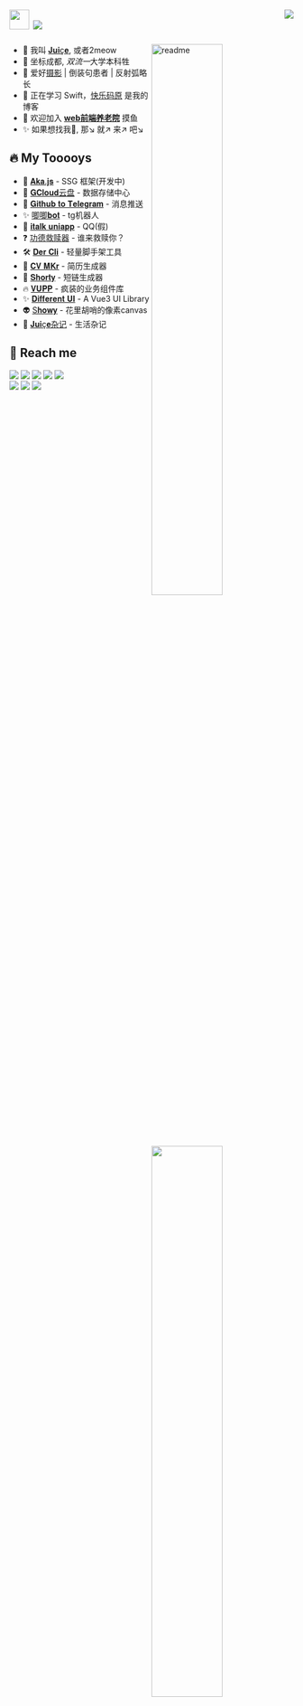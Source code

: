 <h1>
<img width='35' src='https://cdn.jsdelivr.net/gh/yesmore/img/img/pop_cat.gif'/>  <img src='https://readme-typing-svg.herokuapp.com?vCenter=true&height=25&lines=%F0%9D%91%AF%F0%9D%92%86%F0%9D%92%86%F0%9D%92%86%F0%9D%92%86%F0%9D%92%86%F0%9D%92%86%F0%9D%92%86%F0%9D%92%86%F0%9D%92%93%F0%9D%92%86~'/>
  <img align='right' src="https://hits.seeyoufarm.com/api/count/incr/badge.svg?url=https%3A%2F%2Fgithub.com%2Fyesmore%2Fhit-counter&count_bg=%2379C83D&title_bg=%23555555&icon=awesomelists.svg&icon_color=%230AFFAB&title=visitor&edge_flat=true" /> 	
</h1>

<img align='right' width='50%' alt='readme' src="https://github-readme-stats-git-masterrstaa-rickstaa.vercel.app/api?username=yesmore&show_icons=true&theme=react" />

- 👴 我叫 <a href='https://yesmore.cc'>𝐉𝐮𝐢ç𝐞</a>, 或者2meow   
- 💼 坐标成都, <em>双流一</em>大学本科牲</li>
- 🚀 爱好<a href='https://500px.com.cn/community/user-details/816c1507a4879ad3a9ab28b2cdf655701'>摄影</a> | 倒装句患者 | 反射弧略长</li> 
- 🎯 正在学习 Swift，<a href='https://yesmore.cc'>快乐码原</a> 是我的博客
- 💁 欢迎加入 [**web前端养老院**](#-reach-me) 摸鱼
- ✨ 如果想找我🤺, 那↘ 就↗ 来↗ 吧↘ 

## 🔥 My Tooooys

<img align='right' width='50%' src='https://github-readme-stats-git-masterrstaa-rickstaa.vercel.app/api/top-langs/?username=yesmore&layout=compact&hide=HTML&theme=react'/>

<ul>
    <li>🦄 <a href='https://github.com/yesmore/aka.js'>𝐀𝐤𝐚.𝐣𝐬</a> - SSG 框架(开发中) </li>
    <li>🎯 <a href='https://gcloud.website'>𝐆𝐂𝐥𝐨𝐮𝐝云盘</a> - 数据存储中心 </li>
    <li>🚀 <a href='https://github.com/yesmore/gh-buibuibui-tg'>𝐆𝐢𝐭𝐡𝐮𝐛 𝐭𝐨 𝐓𝐞𝐥𝐞𝐠𝐫𝐚𝐦</a> - 消息推送 </li>
    <li>✨ <a href='https://github.com/yesmore/gg-bot'>唧唧𝐛𝐨𝐭</a> - tg机器人 </li>
    <li>💁 <a href='http://italk.auao.top'>𝐢𝐭𝐚𝐥𝐤 𝐮𝐧𝐢𝐚𝐩𝐩</a> - QQ(假)</li>
    <li>❓️ <a href='https://muyu.aoau.top'>功德救赎器</a> - 谁来救赎你？ </li>
    <li>🛠️ <a href='https://der-cli.vercel.app/' target='_blank'>𝐃𝐞𝐫 𝐂𝐥𝐢</a> - 轻量脚手架工具 </li>
    <li>🎨 <a href='https://github.com/yesmore/cv-mkr'>𝐂𝐕 𝐌𝐊𝐫</a> - 简历生成器 </li>
    <li>🔗 <a href='https://nb.js.cn/'>𝐒𝐡𝐨𝐫𝐭𝐲</a> - 短链生成器 </li>
    <li>🔥 <a href='https://vupp.vercel.app/'>𝐕𝐔𝐏𝐏</a> - 疯装的业务组件库</li>
    <li>✨ <a href='https://yesmore.cc/Different-UI/'>𝐃𝐢𝐟𝐟𝐞𝐫𝐞𝐧𝐭 𝐔𝐈</a> - A Vue3 UI Library </li>
    <li>👽️ <a href='http://showy.aoau.top/'>S𝐡𝐨𝐰𝐲</a> - 花里胡哨的像素canvas</li>
    <li>📘 <a href='https://yesmore.cc/cn/Diary/'>𝐉𝐮𝐢ç𝐞杂记</a> - 生活杂记</li>
</ul>

## 🤖 Reach me

<a href='https://yesmore.cc'><img src='https://img.shields.io/badge/-https://yesmore.cc-0e83cd?style=flat-square&logo=Blogger&logoColor=fff)](https://yesmore.cc'/></a>
<a href='mailto:3224266014_at_qq.com'><img src='https://img.shields.io/badge/-3224266014@qq.com-911318?style=flat-square&logo=Mail.RU&logoColor=white&labelColor=c14438'/></a>
<a href='https://t.me/okJuice'><img src='https://img.shields.io/badge/-okJuice-fff?style=flat-square&logo=Telegram'/></a>
<a href='https://github.com/yesmore'><img src='https://img.shields.io/badge/dynamic/json?logo=github&label=GitHub+Followers&labelColor=282c34&style=flat-square&color=181717&query=%24.data.totalSubs&url=https%3A%2F%2Fapi.spencerwoo.com%2Fsubstats%2F%3Fsource%3Dgithub%26queryKey%3Dyesmore&longCache=true'/></a> 
<a href='https://space.bilibili.com/299717355'><img src='https://img.shields.io/badge/dynamic/json?style=flat-square&color=ff69b4&label=bilibili&query=%24.data.totalSubs&suffix=%20fans&url=https%3A%2F%2Fapi.spencerwoo.com%2Fsubstats%2F%3Fsource%3Dbilibili%26queryKey%3D299717355'/></a>
<br>
<img src='https://img.shields.io/badge/-web前端养老院:982545311-114318'/>
<a href='https://t.me/yesmore_cc'><img src='https://img.shields.io/badge/-Juiçe的秘密基地-fff?logo=Telegram'/></a>
<a href='https://gitter.im/yesmore/yesmoreforchat'><img src='https://badges.gitter.im/yesmore/yesmoreforchat.svg'/></a>

<!--
## ✨ Tech & Skill

<div align="left">
  <img src="https://img.shields.io/badge/-JavaScript-f6da1c?style=flat-square&logo=javascript&logoColor=white">
  <img src="https://img.shields.io/badge/-TypeScript-2b6dbf?style=flat-square&logo=typescript&logoColor=white">
  <img src="https://img.shields.io/badge/-Vue-46b882?style=flat-square&logo=vue.js&logoColor=white">
  <img src="https://img.shields.io/badge/-React-00b4ce?style=flat-square&logo=react&logoColor=white">
  <img src="https://img.shields.io/badge/-Next-black?style=flat-square&logo=next.js&logoColor=white">
  <img src="https://img.shields.io/badge/MINA-09b955?style=flat-square&logo=wechat&logoColor=white">
  <img src="https://img.shields.io/badge/-Sass-bf608e?style=flat-square&logo=sass&logoColor=white">
  <img src="https://img.shields.io/badge/-Swift-ff6b6b?style=flat-square&logo=swift&logoColor=white">  <br>

  <img src="https://img.shields.io/badge/-Node.js-3C873A?style=flat-square&logo=Node.js&logoColor=white">	
  <img src="https://img.shields.io/badge/-GoLand-55b9f3?style=flat-square&logo=go">	
  <img src="https://img.shields.io/badge/-Python-default?style=flat-square&logo=python">	
  <img src="https://img.shields.io/badge/-Git-ee462c?style=flat-square&logo=git&logoColor=white">
  <img src="https://img.shields.io/badge/-Nginx-408e43?style=flat-square&logo=nginx&logoColor=white">
  <img src="https://img.shields.io/badge/-Docker-218bea?style=flat-square&logo=docker&logoColor=white">
  <img src="https://img.shields.io/badge/-Github-black?style=flat-square&logo=github">	
</div>

<div align='middle'>
  <img src='https://cdn.jsdelivr.net/gh/yesmore/yesmore@output/github-contribution-grid-snake.svg#gh-dark-mode-only'/>
</div>
 -->
